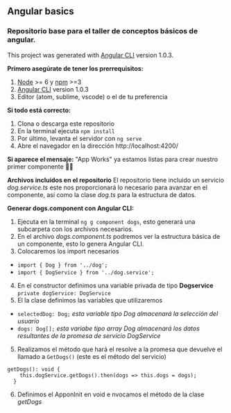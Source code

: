 ## Angular basics
### Repositorio base para el taller de conceptos básicos de angular.
This project was generated with [Angular CLI](https://github.com/angular/angular-cli) version 1.0.3.

__Primero asegúrate de tener los prerrequisitos:__
 1. [Node](https://nodejs.org/en/) >= 6 y [npm](https://www.npmjs.com/) >=3 
 2. [Angular CLI](https://github.com/angular/angular-cli) version 1.0.3
 3. Editor (atom, sublime, vscode) o el de tu preferencia
 
**Si todo está correcto:**
 1. Clona o descarga este repositorio
 2. En la terminal ejecuta `npm install`
 3. Por último, levanta el servidor con `ng serve`
 4. Abre el navegador en la dirección http://localhost:4200/

**Si aparece el mensaje:** "App Works" ya estamos listas para crear nuestro primer componente :ok_woman:

**Archivos incluidos en el repositorio**
El repositorio tiene incluido un servicio _dog.service.ts_ este nos proporcionará lo necesario para avanzar en el componente, así como la clase _dog.ts_ para la estructura de datos.

**Generar dogs.component con Angular CLI:**
1. Ejecuta en la terminal `ng g component dogs`, esto generará una subcarpeta con los archivos necesarios.
2. En el archivo _dogs.component.ts_ podremos ver la estructura básica de un componente, esto lo genera Angular CLI.
3. Colocaremos los import necesarios
- `import { Dog } from '../dog';`
- `import { DogService } from '../dog.service';`
4. En el constructor definimos una variable privada de tipo **Dogservice** `private dogService: DogService`
5. El la clase definimos las variables que utilizaremos
- `selectedDog: Dog;` _esta variable tipo Dog almacenará la selección del usuario_
- `dogs: Dog[];` _esta variabe tipo array Dog almacenará los datos resultantes de la promesa de servicio DogService_
5. Realizamos el método que hará el resolve a la promesa que devuelve el llamado a `GetDogs()` (este es el método del servicio)
```
getDogs(): void {
    this.dogService.getDogs().then(dogs => this.dogs = dogs);
  }
```
6. Definimos el ApponInit en void e nvocamos el método de la clase _getDogs_

